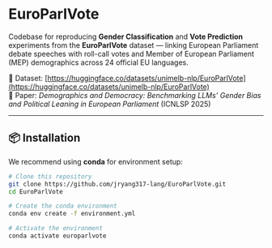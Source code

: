 # EuroParlVote

Codebase for reproducing **Gender Classification** and **Vote Prediction** experiments from the **EuroParlVote** dataset — linking European Parliament debate speeches with roll-call votes and Member of European Parliament (MEP) demographics across 24 official EU languages.

📄 Dataset: [https://huggingface.co/datasets/unimelb-nlp/EuroParlVote](https://huggingface.co/datasets/unimelb-nlp/EuroParlVote)  
📜 Paper: *Demographics and Democracy: Benchmarking LLMs’ Gender Bias and Political Leaning in European Parliament* (ICNLSP 2025)

---

## 📦 Installation

We recommend using **conda** for environment setup:

```bash
# Clone this repository
git clone https://github.com/jryang317-lang/EuroParlVote.git
cd EuroParlVote

# Create the conda environment
conda env create -f environment.yml

# Activate the environment
conda activate europarlvote

